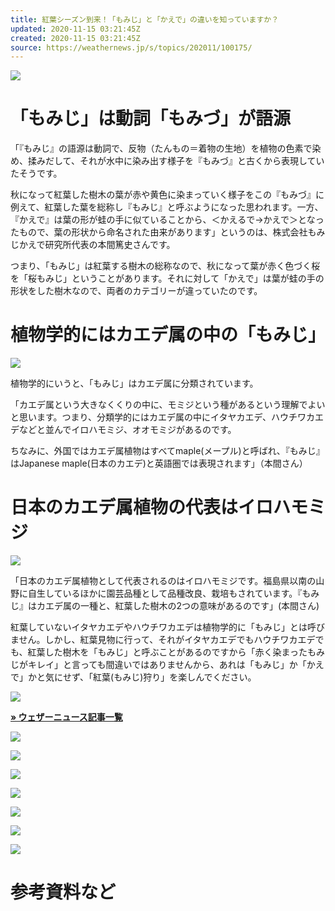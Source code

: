 ```yaml
---
title: 紅葉シーズン到来！「もみじ」と「かえで」の違いを知っていますか？
updated: 2020-11-15 03:21:45Z
created: 2020-11-15 03:21:45Z
source: https://weathernews.jp/s/topics/202011/100175/
---
```


![](https://smtgvs.weathernews.jp/s/topics/img/202011/202011100175_top_img_A.jpg?1605247563)

# 「もみじ」は動詞「もみづ」が語源

「『もみじ』の語源は動詞で、反物（たんもの＝着物の生地）を植物の色素で染め、揉みだして、それが水中に染み出す様子を『もみづ』と古くから表現していたそうです。

秋になって紅葉した樹木の葉が赤や黄色に染まっていく様子をこの『もみづ』に例えて、紅葉した葉を総称し『もみじ』と呼ぶようになった思われます。一方、『かえで』は葉の形が蛙の手に似ていることから、＜かえるで→かえで＞となったもので、葉の形状から命名された由来があります」というのは、株式会社もみじかえで研究所代表の本間篤史さんです。

つまり、「もみじ」は紅葉する樹木の総称なので、秋になって葉が赤く色づく桜を「桜もみじ」ということがあります。それに対して「かえで」は葉が蛙の手の形状をした樹木なので、両者のカテゴリーが違っていたのです。

# 植物学的にはカエデ属の中の「もみじ」

![](https://smtgvs.weathernews.jp)

植物学的にいうと、「もみじ」はカエデ属に分類されています。

「カエデ属という大きなくくりの中に、モミジという種があるという理解でよいと思います。つまり、分類学的にはカエデ属の中にイタヤカエデ、ハウチワカエデなどと並んでイロハモミジ、オオモミジがあるのです。

ちなみに、外国ではカエデ属植物はすべてmaple(メープル)と呼ばれ、『もみじ』はJapanese maple(日本のカエデ)と英語圏では表現されます」（本間さん）

# 日本のカエデ属植物の代表はイロハモミジ

![](https://smtgvs.weathernews.jp)

「日本のカエデ属植物として代表されるのはイロハモミジです。福島県以南の山野に自生しているほかに園芸品種として品種改良、栽培もされています。『もみじ』はカエデ属の一種と、紅葉した樹木の2つの意味があるのです」(本間さん)

紅葉していないイタヤカエデやハウチワカエデは植物学的に「もみじ」とは呼びません。しかし、紅葉見物に行って、それがイタヤカエデでもハウチワカエデでも、紅葉した樹木を「もみじ」と呼ぶことがあるのですから「赤く染まったもみじがキレイ」と言っても間違いではありませんから、あれは「もみじ」か「かえで」かと気にせず、「紅葉(もみじ)狩り」を楽しんでください。

[![](http://smtgvs.cdn.weathernews.jp/smart/pinpoint/koyo-10_s110W.png)](https://weathernews.jp/s/koyo/?fm=news)

[**» ウェザーニュース記事一覧**](https://weathernews.jp/s/topics/?fm=news)

![](https://smtgvs.weathernews.jp)

![](https://smtgvs.weathernews.jp)

![](https://smtgvs.weathernews.jp)

![](https://smtgvs.weathernews.jp)

![](https://smtgvs.weathernews.jp)

![](https://smtgvs.weathernews.jp)

![](https://smtgvs.weathernews.jp)

# 参考資料など